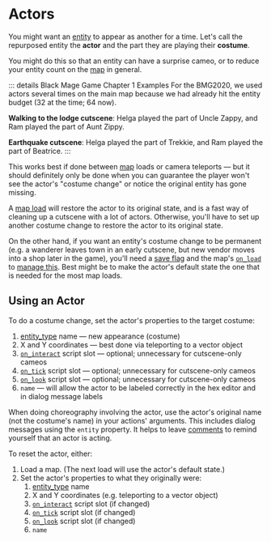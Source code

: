 # Actors

You might want an [entity](../entities) to appear as another for a time. Let's call the repurposed entity the **actor** and the part they are playing their **costume**.

You might do this so that an entity can have a surprise cameo, or to reduce your entity count on the [map](../maps) in general.

::: details Black Mage Game Chapter 1 Examples
For the BMG2020, we used actors several times on the main map because we had already hit the entity budget (32 at the time; 64 now).

**Walking to the lodge cutscene**: Helga played the part of Uncle Zappy, and Ram played the part of Aunt Zippy.

**Earthquake cutscene**: Helga played the part of Trekkie, and Ram played the part of Beatrice.
:::

This works best if done between [map](../maps) loads or camera teleports — but it should definitely only be done when you can guarantee the player won't see the actor's "costume change" or notice the original entity has gone missing.

A [map load](../maps/map_loads) will restore the actor to its original state, and is a fast way of cleaning up a cutscene with a lot of actors. Otherwise, you'll have to set up another costume change to restore the actor to its original state.

On the other hand, if you want an entity's costume change to be permanent (e.g. a wanderer leaves town in an early cutscene, but new vendor moves into a shop later in the game), you'll need a [save flag](../scripts/save_flags) and the map's [`on_load`](../scripts/on_load) to [manage this](../techniques/chains_of_small_checks). Best might be to make the actor's default state the one that is needed for the most map loads.

## Using an Actor

To do a costume change, set the actor's properties to the target costume:
1. [entity_type](../entities/character_entity) name — new appearance (costume)
2. X and Y coordinates — best done via teleporting to a vector object
3. [`on_interact`](../scripts/on_interact) script slot — optional; unnecessary for cutscene-only cameos
4. [`on_tick`](../scripts/on_tick) script slot — optional; unnecessary for cutscene-only cameos
5. [`on_look`](../scripts/on_look) script slot — optional; unnecessary for cutscene-only cameos
6. `name` — will allow the actor to be labeled correctly in the hex editor and in dialog message labels

When doing choreography involving the actor, use the actor's original name (not the costume's name) in your actions' arguments. This includes dialog messages using the `entity` property. It helps to leave [comments](../scripts/comments) to remind yourself that an actor is acting.

To reset the actor, either:

1. Load a map. (The next load will use the actor's default state.)
2. Set the actor's properties to what they originally were:
	1. [entity_type](../entities/character_entity) name
	2. X and Y coordinates (e.g. teleporting to a vector object)
	3. [`on_interact`](../scripts/on_interact) script slot (if changed)
	4. [`on_tick`](../scripts/on_tick) script slot (if changed)
	5. [`on_look`](../scripts/on_look) script slot (if changed)
	6. `name`
